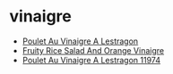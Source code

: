 # vinaigre

 * [Poulet Au Vinaigre A Lestragon](../../index/p/poulet-au-vinaigre-a-lestragon-11974.json)
 * [Fruity Rice Salad And Orange Vinaigre](../../index/f/fruity-rice-salad-and-orange-vinaigre.json)
 * [Poulet Au Vinaigre A Lestragon 11974](../../index/p/poulet-au-vinaigre-a-lestragon-11974.json)

